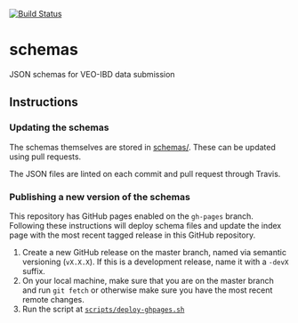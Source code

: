 [![Build Status](https://travis-ci.com/veo-ibd/veoibd-schemas.svg?branch=master)](https://travis-ci.com/veo-ibd/veoibd-schemas)

# schemas
JSON schemas for VEO-IBD data submission

## Instructions

### Updating the schemas

The schemas themselves are stored in [schemas/](schemas/). These can be updated using pull requests.

The JSON files are linted on each commit and pull request through Travis.

### Publishing a new version of the schemas

This repository has GitHub pages enabled on the `gh-pages` branch. Following these instructions will deploy schema files and update the index page with the most recent tagged release in this GitHub repository.

1. Create a new GitHub release on the master branch, named via semantic versioning (`vX.X.X`). If this is a development release, name it with a `-devX` suffix.
1. On your local machine, make sure that you are on the master branch and run `git fetch` or otherwise make sure you have the most recent remote changes.
1. Run the script at [`scripts/deploy-ghpages.sh`](scripts/deploy-ghpages.sh)
